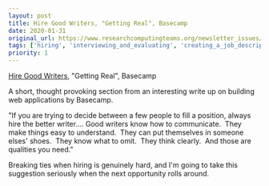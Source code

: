 ```yaml
---
layout: post
title: Hire Good Writers, "Getting Real", Basecamp
date: 2020-01-31
original_url: https://www.researchcomputingteams.org/newsletter_issues/0004
tags: ['hiring', 'interviewing_and_evaluating', 'creating_a_job_description']
priority: 1
---
```


<!-- markdownlint-disable MD033 -->
<!-- markdownlint-disable MD041 -->
<!-- markdownlint-disable MD049 -->

[Hire Good Writers](https://basecamp.com/gettingreal/08.6-wordsmiths), "Getting Real", Basecamp

A short, thought provoking section from an interesting write up on building web applications by Basecamp.

"If you are trying to decide between a few people to fill a position, always hire the better writer.... Good writers know how to communicate.  They make things easy to understand.  They can put themselves in someone elses' shoes.  They know what to omit.  They think clearly.  And those are qualities you need."

Breaking ties when hiring is genuinely hard, and I'm going to take this suggestion seriously when the next opportunity rolls around.
